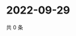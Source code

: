 # 2022-09-29

共 0 条

<!-- BEGIN WEIBO -->
<!-- 最后更新时间 Thu Sep 29 2022 02:27:51 GMT+0800 (China Standard Time) -->

<!-- END WEIBO -->
